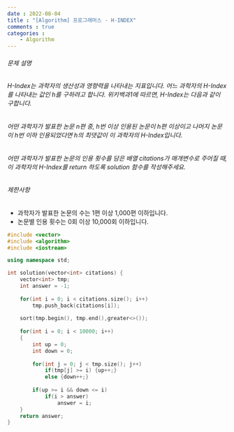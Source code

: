 ```yaml
---
date : 2022-08-04
title : "[Algorithm] 프로그래머스 - H-INDEX"
comments : true
categories :
    - Algorithm
---
```


###### 문제 설명

###### H-Index는 과학자의 생산성과 영향력을 나타내는 지표입니다. 어느 과학자의 H-Index를 나타내는 값인 h를 구하려고 합니다. 위키백과1에 따르면, H-Index는 다음과 같이 구합니다.
###### 어떤 과학자가 발표한 논문 n편 중, h번 이상 인용된 논문이 h편 이상이고 나머지 논문이 h번 이하 인용되었다면 h의 최댓값이 이 과학자의 H-Index입니다.
###### 어떤 과학자가 발표한 논문의 인용 횟수를 담은 배열 citations가 매개변수로 주어질 때, 이 과학자의 H-Index를 return 하도록 solution 함수를 작성해주세요.

###### 제한사항
* 과학자가 발표한 논문의 수는 1편 이상 1,000편 이하입니다.
* 논문별 인용 횟수는 0회 이상 10,000회 이하입니다.

```c++
#include <vector>
#include <algorithm>
#include <iostream>

using namespace std;

int solution(vector<int> citations) {
    vector<int> tmp;
    int answer = -1;
    
    for(int i = 0; i < citations.size(); i++)
        tmp.push_back(citations[i]);
    
    sort(tmp.begin(), tmp.end(),greater<>());
    
    for(int i = 0; i < 10000; i++)
    {
        int up = 0;
        int down = 0;
        
        for(int j = 0; j < tmp.size(); j++)
            if(tmp[j] >= i) {up++;}
            else {down++;}
        
        if(up >= i && down <= i)
            if(i > answer)
                answer = i;  
    }
    return answer;
}
```